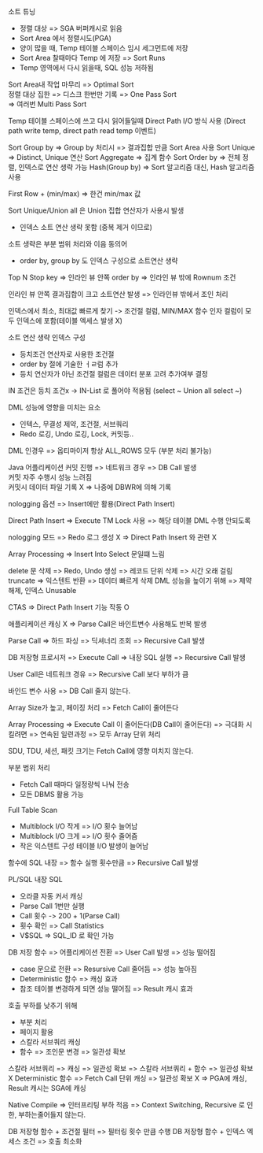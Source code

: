 소트 튜닝
   - 정렬 대상 => SGA 버퍼캐시로 읽음
   - Sort Area 에서 정렬시도(PGA)
   - 양이 많을 때, Temp 테이블 스페이스 임시 세그먼트에 저장
   - Sort Area 찰때마다 Temp 에 저장 => Sort Runs
   - Temp 영역에서 다시 읽을때, SQL 성능 저하됨
  
Sort Area내 작업 마무리 => Optimal Sort  
정렬 대상 집한 => 디스크 한번만 기록 => One Pass Sort  
                                   => 여러번 Multi Pass Sort  

Temp 테이블 스페이스에 쓰고 다시 읽어들일때 Direct Path I/O 방식 사용
(Direct path write temp, direct path read temp 이벤트)

Sort Group by => Group by 처리시 => 결과집합 만큼 Sort Area 사용
Sort Unique => Distinct, Unique 연산
Sort Aggregate => 집계 함수
Sort Order by => 전체 정렬, 인덱스로 연산 생략 가능
Hash(Group by) => Sort 알고리즘 대신, Hash 알고리즘 사용

First Row + (min/max) => 한건 min/max 값

Sort Unique/Union all 은 Union 집합 연산자가 사용시 발생
  - 인덱스 소트 연산 생략 못함 (중복 제거 이므로)

소트 생략은 부분 범위 처리와 이음 동의어
  - order by, group by 도 인덱스 구성으로 소트연산 생략

Top N Stop key => 인라인 뷰 안쪽 order by => 인라인 뷰 밖에 Rownum 조건  

인라인 뷰 안쪽 결과집합이 크고 소트연산 발생 => 인라인뷰 밖에서 조인 처리  

인덱스에서 최소, 최대값 빠르게 찾기 -> 조건절 컬럼, MIN/MAX 함수 인자 컬럼이 모두 인덱스에 포함(테이블 엑세스 발생 X)

소트 연산 생략 인덱스 구성
  - 등치조건 연산자로 사용한 조건절
  - order by 절에 기술한 ㅓㄹ럼 추가
  - 등치 연산자가 아닌 조건절 컬럼은 데이터 분포 고려 추가여부 결정

IN 조건은 등치 조건x -> IN-List 로 풀어야 적용됨 (select ~ Union all select ~)

DML 성능에 영향을 미치는 요소
  - 인텍스, 무결성 제약, 조건절, 서브쿼리
  - Redo 로깅, Undo 로깅, Lock, 커밋등..

DML 인경우 => 옵티마이저 항상 ALL_ROWS 모두 (부분 처리 불가능)

Java 어플리케이션 커밋 진행 => 네트워크 경우 => DB Call 발생  
커밋 자주 수행시 성능 느려짐  
커밋시 데이터 파일 기록 X => 나중에 DBWR에 의해 기록  

nologging 옵션 => Insert에만 활용(Direct Path Insert)

Direct Path Insert => Execute TM Lock 사용 => 해당 테이블 DML 수행 안되도록

nologging 모드 => Redo 로그 생성 X => Direct Path Insert 와 관련 X

Array Processing => Insert Into Select 문일떄 느림

delete 문 삭제 => Redo, Undo 생성 => 레코드 단위 삭제 => 시간 오래 걸림  
truncate => 익스텐트 반환 => 데이터 빠르게 삭제
DML 성능을 높이기 위해 => 제약 해제, 인덱스 Unusable

CTAS => Direct Path Insert 기능 작동 O

애플리케이션 캐싱 X => Parse Call은 바인트변수 사용해도 반복 발생

Parse Call => 하드 파싱 => 딕셔너리 조회 => Recursive Call 발생

DB 저장형 프로시저 => Execute Call => 내장 SQL 실행 => Recursive Call 발생

User Call은 네트워크 경유 => Recursive Call 보다 부하가 큼

바인드 변수 사용 => DB Call 줄지 않는다.

Array Size가 높고, 페이징 처리 => Fetch Call이 줄어든다

Array Processing => Execute Call 이 줄어든다(DB Call이 줄어든다) => 극대화 시킬려면 => 연속된 일련과정 => 모두 Array 단위 처리

SDU, TDU, 세션, 패킷 크기는 Fetch Call에 영향 미치지 않는다.

부분 범위 처리 
  - Fetch Call 때마다 일정량씩 나눠 전송
  - 모든 DBMS 활용 가능

Full Table Scan
  - Multiblock I/O 작게 => I/O 횟수 늘어남
  - Multiblock I/O 크게 => I/O 횟수 줄어즘
  - 작은 익스텐트 구성 테이블 I/O 발생이 늘어남

함수에 SQL 내장 => 함수 실행 횟수만큼 => Recursive Call 발생

PL/SQL 내장 SQL
  - 오라클 자동 커서 캐싱
  - Parse Call 1번만 실행
  - Call 횟수 -> 200 + 1(Parse Call)
  - 횟수 확인 => Call Statistics
  - V$SQL => SQL_ID 로 확인 가능

DB 저장 함수 => 어플리케이션 전환 => User Call 발생 => 성능 떨어짐
  - case 문으로 전환 => Resursive Call 줄어듬 => 성능 높아짐
  - Deterministic 함수 => 캐싱 효과
  - 참조 테이블 변경하게 되면 성능 떨어짐 => Result 캐시 효과

호출 부하를 낮추기 위해
  - 부분 처리
  - 페이지 활용
  - 스칼라 서브쿼리 캐싱
  - 함수 => 조인문 변경 => 일관성 확보

스칼라 서브쿼리 => 캐싱 => 일관성 확보 => 스칼라 서브쿼리 + 함수 => 일관성 확보 X
Deterministic 함수 => Fetch Call 단위 캐싱 => 일관성 확보 X => PGA에 캐싱, Result 캐시는 SGA에 캐싱

Native Compile => 인터프리팅 부하 적음 => Context Switching, Recursive 로 인한, 부하는줄어들지 않는다.

DB 저장형 함수 + 조건절 필터 => 필터링 횟수 만큼 수행
DB 저장형 함수 + 인덱스 엑세스 조건 => 호출 최소화








